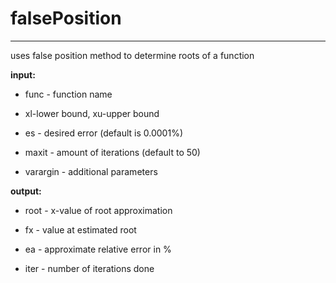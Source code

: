 # falsePosition
---
uses false position method to determine roots of a function

**input:**

- func - function name

- xl-lower bound, xu-upper bound

- es - desired error (default is 0.0001%)

- maxit - amount of iterations (default to 50)

- varargin - additional parameters


**output:**

- root - x-value of root approximation

- fx - value at estimated root

- ea - approximate relative error in %

- iter - number of iterations done
